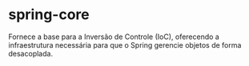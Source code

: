 # spring-core

Fornece a base para a Inversão de Controle (IoC), oferecendo a infraestrutura necessária para que o Spring gerencie objetos de forma desacoplada. 
